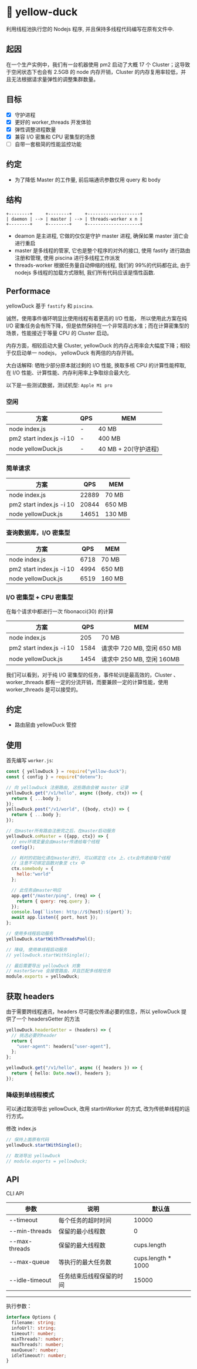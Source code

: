 # 🐤 yellow-duck

利用线程池执行您的 Nodejs 程序, 并且保持多线程代码编写在原有文件中.

## 起因

在一个生产实例中，我们有一台机器使用 pm2 启动了大概 17 个 Cluster；这导致于空闲状态下也会有 2.5GB 的 node 内存开销，Cluster 的内存复用率较低，并且无法根据请求量弹性的调整集群数量。

<!-- 如果仅仅启动若干个 Cluster，生产机器的多核 CPU 利用率无法上去。 -->

## 目标

- [x] 守护进程
- [x] 更好的 worker_threads 开发体验
- [x] 弹性调整进程数量
- [x] 兼容 I/O 密集和 CPU 密集型的场景
- [ ] 自带一套极简的性能监控功能

## 约定

- 为了降低 Master 的工作量, 前后端通讯参数仅用 query 和 body

## 结构

```text
+--------+     +--------+     +--------------------+
| daemon | --> | master | --> | threads-worker x n |
+--------+     +--------+     +--------------------+
```

- deamon 是主进程, 它做的仅仅是守护 master 进程, 确保如果 master 消亡会进行重启
- master 是多线程的管家, 它也是整个程序的对外的接口, 使用 fastify 进行路由注册和管理, 使用 piscina 进行多线程工作派发
- threads-worker 根据任务量自动伸缩的线程, 我们的 99%的代码都在此, 由于 nodejs 多线程的加载方式限制, 我们所有代码应该是惰性函数.

## Performace

yellowDuck 基于 `fastify` 和 `piscina`.

诚然，使用事件循环明显比使用线程有着更高的 I/O 性能， 所以使用此方案在纯 I/O 密集任务会有所下降，但是依然保持在一个非常高的水准；而在计算密集型的场景，性能接近于等量 CPU 的 Cluster 启动。

内存方面，相较启动大量 Cluster, yellowDuck 的内存占用率会大幅度下降；相较于仅启动单一 nodejs， yellowDuck 有两倍的内存开销。

大白话解释: 牺牲少部分原本就过剩的 I/O 性能, 换取多核 CPU 的计算性能榨取, 在 I/O 性能、计算性能、内存利用率上争取综合最大化.

以下是一些测试数据，测试机型: `Apple M1 pro`

### 空闲

| 方案                     | QPS | MEM                  |
| ------------------------ | --- | -------------------- |
| node index.js            | -   | 40 MB                |
| pm2 start index.js -i 10 | -   | 400 MB               |
| node yellowDuck.js       | -   | 40 MB + 20(守护进程) |

### 简单请求

| 方案                     | QPS   | MEM    |
| ------------------------ | ----- | ------ |
| node index.js            | 22889 | 70 MB  |
| pm2 start index.js -i 10 | 20844 | 650 MB |
| node yellowDuck.js       | 14651 | 130 MB |

### 查询数据库，I/O 密集型

| 方案                     | QPS  | MEM    |
| ------------------------ | ---- | ------ |
| node index.js            | 6718 | 70 MB  |
| pm2 start index.js -i 10 | 4994 | 650 MB |
| node yellowDuck.js       | 6519 | 160 MB |

### I/O 密集型 + CPU 密集型

在每个请求中都进行一次 fibonacci(30) 的计算

| 方案                     | QPS  | MEM                        |
| ------------------------ | ---- | -------------------------- |
| node index.js            | 205  | 70 MB                      |
| pm2 start index.js -i 10 | 1584 | 请求中 720 MB, 空闲 650 MB |
| node yellowDuck.js       | 1454 | 请求中 250 MB, 空闲 160MB  |

我们可以看到，对于纯 I/O 密集型的任务，事件轮训是最高效的，Cluster 、worker_threads 都有一定的分流开销，而要兼顾一定的计算性能，使用 worker_threads 是可以接受的。

## 约定

- 路由层由 yellowDuck 管控

## 使用

首先编写 `worker.js`:

```js
const { yellowDuck } = require("yellow-duck");
const { config } = require("dotenv");

// 向 yellowDuck 注册路由, 这些路由会被 master 记录
yellowDuck.get("/v1/hello", async ({body, ctx}) => {
  return { ...body };
});
yellowDuck.post("/v1/world", ({body, ctx}) => {
  return { ...body };
});

// 在master所有路由注册完之后，在master启动服务
yellowDuck.onMaster = ({app, ctx}) => {
  // env环境变量会由master传递给每个线程
  config();

  // 耗时的初始化请在master进行, 可以绑定在 ctx 上，ctx会传递给每个线程
  // 注意不可绑定函数对象至 ctx 中
  ctx.somebody = {
    hello:"world"
  };

  // 此任务由master响应
  app.get("/master/ping", (req) => {
    return { query: req.query };
  });
  console.log(`listen: http://${host}:${port}`);
  await app.listen({ port, host });
};

// 使用多线程启动服务
yellowDuck.startWithThreadsPool();

// 降级, 使用单线程启动服务
// yellowDuck.startWithSingle();

// 最后需要导出 yellowDuck 对象
// masterServe 会接管路由，并且匹配多线程任务
module.exports = yellowDuck;
```

## 获取 headers

由于需要跨线程通讯，headers 尽可能仅传递必要的信息，所以 yellowDuck 提供了一个 headersGetter 的方法

```ts
yellowDuck.headerGetter = (headers) => {
  // 挑选必要的header
  return {
    "user-agent": headers["user-agent"],
  };
};

yellowDuck.get("/v1/hello", async ({ headers }) => {
  return { hello: Date.now(), headers };
});
```

### 降级到单线程模式

可以通过取消导出 yellowDuck, 改用 startInWorker 的方式, 改为传统单线程的运行方式。

修改 index.js

```js
// 保持上面原有代码
yellowDuck.startWithSingle();

// 取消导出 yellowDuck
// module.exports = yellowDuck;
```

## API

CLI API

| 参数           | 说明                     | 默认值              |
| -------------- | ------------------------ | ------------------- |
| --timeout      | 每个任务的超时时间       | 10000               |
| --min-threads  | 保留的最小线程数         | 0                   |
| --max-threads  | 保留的最大线程数         | cups.length         |
| --max-queue    | 等执行的最大任务数       | cups.length \* 1000 |
| --idle-timeout | 任务结束后线程保留的时间 | 15000               |

---

执行参数：

```ts
interface Options {
  filename: string;
  infoUrl?: string;
  timeout?: number;
  minThreads?: number;
  maxThreads?: number;
  maxQueue?: number;
  idleTimeout?: number;
}
```
